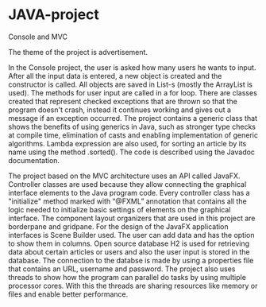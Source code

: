 # JAVA-project
Console and MVC

The theme of the project is advertisement.

In the Console project, the user is asked how many users he wants to input. After all the input data is entered, a new object is created and the constructor is called. All objects are saved in List-s (mostly the ArrayList is used). The methods for user input are called in a for loop. There are classes created that represent checked exceptions that are thrown so that the program doesn't crash, instead it continues working and gives out a message if an exception occurred. The project contains a generic class that shows the benefits of using generics in Java, such as stronger type checks at compile time, elimination of casts and enabling implementation of generic algorithms. Lambda expression are also used, for sorting an article by its name using the method .sorted(). The code is described using the Javadoc documentation.

The project based on the MVC architecture uses an API called JavaFX. Controller classes are used because they allow connecting the graphical interface elements to the Java program code. Every controller class has a "initialize" method marked with “@FXML” annotation that contains all the logic needed to initialize basic settings of elements on the graphical interface. The component layout organizers that are used in this project are borderpane and gridpane. For the design of the JavaFX application interfaces is Scene Builder used. The user can add data and has the option to show them in columns. Open source database H2 is used for retrieving data about certain articles or users and also the user input is stored in the database. The connection to the databse is made by using a properties file that contains an URL, username and password. The project also uses threads to show how the program can parallel do tasks by using multiple processor cores. With this the threads are sharing resources like memory or files and enable better performance.     
